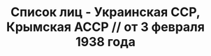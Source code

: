 ---
title: Список лиц - Украинская ССР, Крымская АССР // от 3 февраля 1938 года
description: РГАСПИ, ф.17, т.6, оп.171, дело 414, лист 247
images:
- /disk/pictures/v06/17-171-414-247.jpg
- /disk/pictures/v06/17-171-414-248.jpg
- /disk/pictures/v06/17-171-414-249.jpg
- /disk/pictures/v06/17-171-414-250.jpg
- /disk/pictures/v06/17-171-414-251.jpg
- /disk/pictures/v06/17-171-414-252.jpg
---